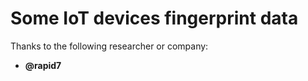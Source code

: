 
# Some IoT devices fingerprint data

Thanks to the following researcher or company:


 - **@rapid7**
